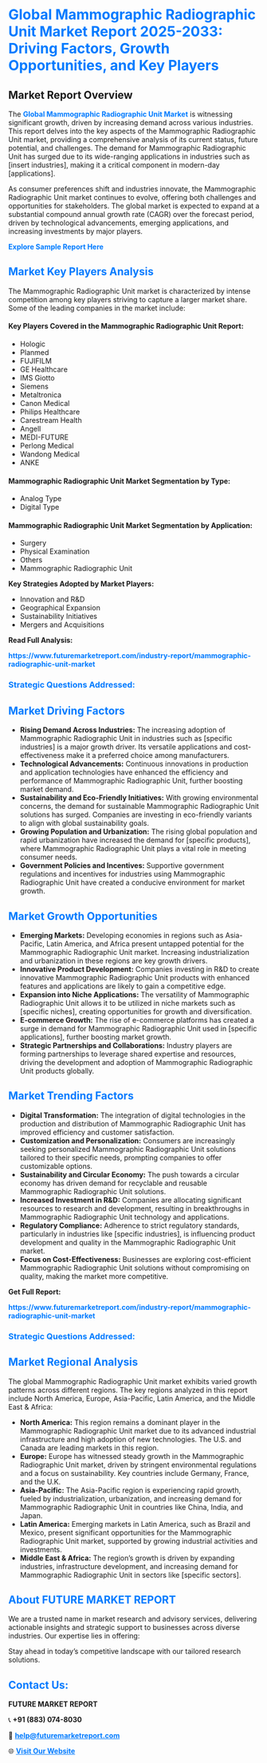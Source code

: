 <h1 style="color: #007BFF;">Global Mammographic Radiographic Unit Market Report 2025-2033: Driving Factors, Growth Opportunities, and Key Players</h1>

<section id="overview">
<h2>Market Report Overview</h2>
<p>The <a href="https://www.futuremarketreport.com/industry-report/mammographic-radiographic-unit-market" style="color: #007BFF; text-decoration: none;"><strong>Global Mammographic Radiographic Unit Market</strong></a> is witnessing significant growth, driven by increasing demand across various industries. This report delves into the key aspects of the Mammographic Radiographic Unit market, providing a comprehensive analysis of its current status, future potential, and challenges. The demand for Mammographic Radiographic Unit has surged due to its wide-ranging applications in industries such as [insert industries], making it a critical component in modern-day [applications].</p>
<p>As consumer preferences shift and industries innovate, the Mammographic Radiographic Unit market continues to evolve, offering both challenges and opportunities for stakeholders. The global market is expected to expand at a substantial compound annual growth rate (CAGR) over the forecast period, driven by technological advancements, emerging applications, and increasing investments by major players.</p>
</section>

<section id="overview">
<p><a href="https://www.futuremarketreport.com/request-sample/reportId=122959" style="color: #007BFF; text-decoration: none;"><strong>Explore Sample Report Here</strong></a></p>
</section>

<section id="key-players">
<h2 style="color: #007BFF;">Market Key Players Analysis</h2>
<p>The Mammographic Radiographic Unit market is characterized by intense competition among key players striving to capture a larger market share. Some of the leading companies in the market include:</p>
<h4>Key Players Covered in the Mammographic Radiographic Unit Report:</h4>
<ul><li>Hologic</li><li>Planmed</li><li>FUJIFILM</li><li>GE Healthcare</li><li>IMS Giotto</li><li>Siemens</li><li>Metaltronica</li><li>Canon Medical</li><li>Philips Healthcare</li><li>Carestream Health</li><li>Angell</li><li>MEDI-FUTURE</li><li>Perlong Medical</li><li>Wandong Medical</li><li>ANKE</li></ul>
<h4>Mammographic Radiographic Unit Market Segmentation by Type:</h4>
<ul><li>Analog Type</li><li>Digital Type</li></ul>

<h4>Mammographic Radiographic Unit Market Segmentation by Application:</h4>
<ul><li>Surgery</li><li>Physical Examination</li><li>Others</li><li>Mammographic Radiographic Unit</li></ul>
<p><strong>Key Strategies Adopted by Market Players:</strong></p>
<ul>
<li>Innovation and R&D</li>
<li>Geographical Expansion</li>
<li>Sustainability Initiatives</li>
<li>Mergers and Acquisitions</li>
</ul>
</section>

<section>
<p><strong>Read Full Analysis: </strong></p><a href="https://www.futuremarketreport.com/industry-report/mammographic-radiographic-unit-market" style="color: #007BFF; text-decoration: none;"><strong>https://www.futuremarketreport.com/industry-report/mammographic-radiographic-unit-market</strong></a>
<h3 style="color: #007BFF;">Strategic Questions Addressed:</h3>
</section>

<section id="driving-factors">
<h2 style="color: #007BFF;">Market Driving Factors</h2>
<ul>
<li><strong>Rising Demand Across Industries:</strong> The increasing adoption of Mammographic Radiographic Unit in industries such as [specific industries] is a major growth driver. Its versatile applications and cost-effectiveness make it a preferred choice among manufacturers.</li>
<li><strong>Technological Advancements:</strong> Continuous innovations in production and application technologies have enhanced the efficiency and performance of Mammographic Radiographic Unit, further boosting market demand.</li>
<li><strong>Sustainability and Eco-Friendly Initiatives:</strong> With growing environmental concerns, the demand for sustainable Mammographic Radiographic Unit solutions has surged. Companies are investing in eco-friendly variants to align with global sustainability goals.</li>
<li><strong>Growing Population and Urbanization:</strong> The rising global population and rapid urbanization have increased the demand for [specific products], where Mammographic Radiographic Unit plays a vital role in meeting consumer needs.</li>
<li><strong>Government Policies and Incentives:</strong> Supportive government regulations and incentives for industries using Mammographic Radiographic Unit have created a conducive environment for market growth.</li>
</ul>
</section>

<section id="growth-opportunities">
<h2 style="color: #007BFF;">Market Growth Opportunities</h2>
<ul>
<li><strong>Emerging Markets:</strong> Developing economies in regions such as Asia-Pacific, Latin America, and Africa present untapped potential for the Mammographic Radiographic Unit market. Increasing industrialization and urbanization in these regions are key growth drivers.</li>
<li><strong>Innovative Product Development:</strong> Companies investing in R&D to create innovative Mammographic Radiographic Unit products with enhanced features and applications are likely to gain a competitive edge.</li>
<li><strong>Expansion into Niche Applications:</strong> The versatility of Mammographic Radiographic Unit allows it to be utilized in niche markets such as [specific niches], creating opportunities for growth and diversification.</li>
<li><strong>E-commerce Growth:</strong> The rise of e-commerce platforms has created a surge in demand for Mammographic Radiographic Unit used in [specific applications], further boosting market growth.</li>
<li><strong>Strategic Partnerships and Collaborations:</strong> Industry players are forming partnerships to leverage shared expertise and resources, driving the development and adoption of Mammographic Radiographic Unit products globally.</li>
</ul>
</section>

<section id="trending-factors">
<h2 style="color: #007BFF;">Market Trending Factors</h2>
<ul>
<li><strong>Digital Transformation:</strong> The integration of digital technologies in the production and distribution of Mammographic Radiographic Unit has improved efficiency and customer satisfaction.</li>
<li><strong>Customization and Personalization:</strong> Consumers are increasingly seeking personalized Mammographic Radiographic Unit solutions tailored to their specific needs, prompting companies to offer customizable options.</li>
<li><strong>Sustainability and Circular Economy:</strong> The push towards a circular economy has driven demand for recyclable and reusable Mammographic Radiographic Unit solutions.</li>
<li><strong>Increased Investment in R&D:</strong> Companies are allocating significant resources to research and development, resulting in breakthroughs in Mammographic Radiographic Unit technology and applications.</li>
<li><strong>Regulatory Compliance:</strong> Adherence to strict regulatory standards, particularly in industries like [specific industries], is influencing product development and quality in the Mammographic Radiographic Unit market.</li>
<li><strong>Focus on Cost-Effectiveness:</strong> Businesses are exploring cost-efficient Mammographic Radiographic Unit solutions without compromising on quality, making the market more competitive.</li>
</ul>
</section>

<section>
<p><strong>Get Full Report: </strong></p><a href="https://www.futuremarketreport.com/industry-report/mammographic-radiographic-unit-market" style="color: #007BFF; text-decoration: none;"><strong>https://www.futuremarketreport.com/industry-report/mammographic-radiographic-unit-market</strong></a>
<h3 style="color: #007BFF;">Strategic Questions Addressed:</h3>
</section>


<section id="regional-analysis">
<h2 style="color: #007BFF;">Market Regional Analysis</h2>
<p>The global Mammographic Radiographic Unit market exhibits varied growth patterns across different regions. The key regions analyzed in this report include North America, Europe, Asia-Pacific, Latin America, and the Middle East & Africa:</p>
<ul>
<li><strong>North America:</strong> This region remains a dominant player in the Mammographic Radiographic Unit market due to its advanced industrial infrastructure and high adoption of new technologies. The U.S. and Canada are leading markets in this region.</li>
<li><strong>Europe:</strong> Europe has witnessed steady growth in the Mammographic Radiographic Unit market, driven by stringent environmental regulations and a focus on sustainability. Key countries include Germany, France, and the U.K.</li>
<li><strong>Asia-Pacific:</strong> The Asia-Pacific region is experiencing rapid growth, fueled by industrialization, urbanization, and increasing demand for Mammographic Radiographic Unit in countries like China, India, and Japan.</li>
<li><strong>Latin America:</strong> Emerging markets in Latin America, such as Brazil and Mexico, present significant opportunities for the Mammographic Radiographic Unit market, supported by growing industrial activities and investments.</li>
<li><strong>Middle East & Africa:</strong> The region’s growth is driven by expanding industries, infrastructure development, and increasing demand for Mammographic Radiographic Unit in sectors like [specific sectors].</li>
</ul>
</section>

<footer>
<h2 style="color: #007BFF;">About FUTURE MARKET REPORT</h2>
<p>We are a trusted name in market research and advisory services, delivering actionable insights and strategic support to businesses across diverse industries. Our expertise lies in offering:</p>

<p>Stay ahead in today’s competitive landscape with our tailored research solutions.</p>

<h2 style="color: #007BFF;">Contact Us:</h2>
<p><strong>FUTURE MARKET REPORT</strong></p>
<p>📞 <strong>+91 (883) 074-8030</strong></p>
<p>📧 <strong><a href="mailto:help@futuremarketreport.com" style="color: #007BFF;">help@futuremarketreport.com</a></strong></p>
<p>🌐 <strong><a href="https://www.futuremarketreport.com/" style="color: #007BFF;">Visit Our Website</a></strong></p>
</footer>